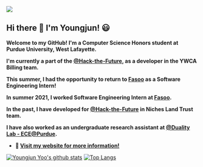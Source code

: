 ![](https://github.com/youngjun-yoo16/Images/blob/main/yellow_white_final_bigsubtitle.png?raw=true)
## Hi there 👋 I'm Youngjun! :smiley:

<!--
**youngjun-yoo16/youngjun-yoo16** is a ✨ _special_ ✨ repository because its `README.md` (this file) appears on your GitHub profile.

Here are some ideas to get you started:

- 🔭 I’m currently working on ...
- 🌱 I’m currently learning ...
- 👯 I’m looking to collaborate on ...
- 🤔 I’m looking for help with ...
- 💬 Ask me about ...
- 📫 How to reach me: ...
- 😄 Pronouns: ...
- ⚡ Fun fact: ...
-->
**Welcome to my GitHub! I'm a Computer Science Honors student at Purdue University, West Lafayette.**

**I'm currently a part of the [**@Hack-the-Future**](https://github.com/Hack-the-Future), as a developer in the YWCA Billing team.**

**This summer, I had the opportunity to return to [**Fasoo**](https://en.fasoo.com/) as a Software Engineering Intern!**

**In summer 2021, I worked Software Engineering Intern at [**Fasoo**](https://en.fasoo.com/).**

**In the past, I have developed for [**@Hack-the-Future**](https://github.com/Hack-the-Future) in Niches Land Trust team.**

**I have also worked as an undergraduate research assistant at [**@Duality Lab - ECE@Purdue**](https://github.com/PurdueDualityLab).**

* **:hatching_chick: [Visit my website for more information!](https://youngjun-yoo16.github.io/)** 

[![Youngjun Yoo's github stats](https://github-readme-stats.vercel.app/api?username=youngjun-yoo16&count_private=true&show_icons=true&theme=nightowl)](https://github.com/youngjun-yoo16/github-readme-stats) [![Top Langs](https://github-readme-stats.vercel.app/api/top-langs/?username=youngjun-yoo16&layout=compact&hide=MakeFile&theme=nightowl)](https://github.com/youngjun-yoo16/github-readme-stats)
